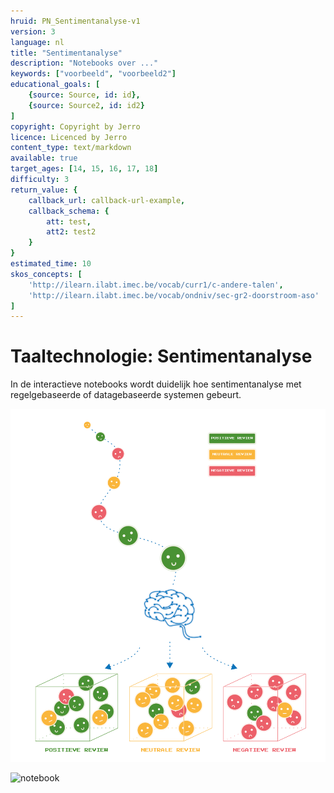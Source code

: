 ```yaml
---
hruid: PN_Sentimentanalyse-v1
version: 3
language: nl
title: "Sentimentanalyse"
description: "Notebooks over ..."
keywords: ["voorbeeld", "voorbeeld2"]
educational_goals: [
    {source: Source, id: id}, 
    {source: Source2, id: id2}
]
copyright: Copyright by Jerro
licence: Licenced by Jerro
content_type: text/markdown
available: true
target_ages: [14, 15, 16, 17, 18]
difficulty: 3
return_value: {
    callback_url: callback-url-example,
    callback_schema: {
        att: test,
        att2: test2
    }
}
estimated_time: 10
skos_concepts: [
    'http://ilearn.ilabt.imec.be/vocab/curr1/c-andere-talen', 
    'http://ilearn.ilabt.imec.be/vocab/ondniv/sec-gr2-doorstroom-aso'
]
---
```


# Taaltechnologie: Sentimentanalyse 
In de interactieve notebooks wordt duidelijk hoe sentimentanalyse met regelgebaseerde of datagebaseerde systemen gebeurt.

![](embed/Reviews.png "Reviews flowchart")

![notebook](@learning-object/PN_SentimentanalyseM-v1/nl/3)

